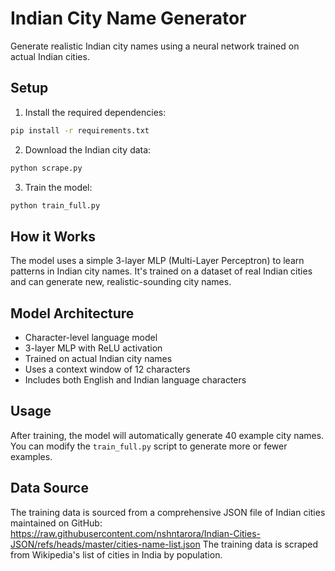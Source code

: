 # Indian City Name Generator

Generate realistic Indian city names using a neural network trained on actual Indian cities.

## Setup

1. Install the required dependencies:
```bash
pip install -r requirements.txt
```

2. Download the Indian city data:
```bash
python scrape.py
```

3. Train the model:
```bash
python train_full.py
```

## How it Works

The model uses a simple 3-layer MLP (Multi-Layer Perceptron) to learn patterns in Indian city names. It's trained on a dataset of real Indian cities and can generate new, realistic-sounding city names.

## Model Architecture

- Character-level language model
- 3-layer MLP with ReLU activation
- Trained on actual Indian city names
- Uses a context window of 12 characters
- Includes both English and Indian language characters

## Usage

After training, the model will automatically generate 40 example city names. You can modify the `train_full.py` script to generate more or fewer examples.

## Data Source

The training data is sourced from a comprehensive JSON file of Indian cities maintained on GitHub:
https://raw.githubusercontent.com/nshntarora/Indian-Cities-JSON/refs/heads/master/cities-name-list.json 
The training data is scraped from Wikipedia's list of cities in India by population. 